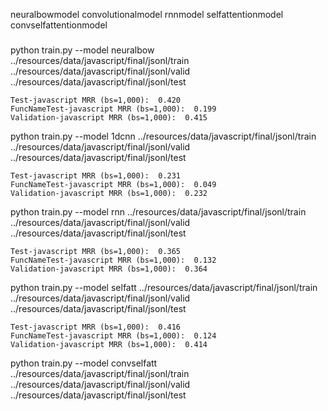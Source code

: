 neuralbowmodel
convolutionalmodel
rnnmodel
selfattentionmodel
convselfattentionmodel

### 

python train.py --model neuralbow ../resources/data/javascript/final/jsonl/train ../resources/data/javascript/final/jsonl/valid ../resources/data/javascript/final/jsonl/test

```
Test-javascript MRR (bs=1,000):  0.420
FuncNameTest-javascript MRR (bs=1,000):  0.199
Validation-javascript MRR (bs=1,000):  0.415
```

python train.py --model 1dcnn ../resources/data/javascript/final/jsonl/train ../resources/data/javascript/final/jsonl/valid ../resources/data/javascript/final/jsonl/test

```
Test-javascript MRR (bs=1,000):  0.231
FuncNameTest-javascript MRR (bs=1,000):  0.049
Validation-javascript MRR (bs=1,000):  0.232
```

python train.py --model rnn ../resources/data/javascript/final/jsonl/train ../resources/data/javascript/final/jsonl/valid ../resources/data/javascript/final/jsonl/test

```
Test-javascript MRR (bs=1,000):  0.365
FuncNameTest-javascript MRR (bs=1,000):  0.132
Validation-javascript MRR (bs=1,000):  0.364
```

python train.py --model selfatt ../resources/data/javascript/final/jsonl/train ../resources/data/javascript/final/jsonl/valid ../resources/data/javascript/final/jsonl/test

```
Test-javascript MRR (bs=1,000):  0.416
FuncNameTest-javascript MRR (bs=1,000):  0.124
Validation-javascript MRR (bs=1,000):  0.414
```

python train.py --model convselfatt ../resources/data/javascript/final/jsonl/train ../resources/data/javascript/final/jsonl/valid ../resources/data/javascript/final/jsonl/test

```
```
